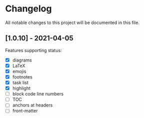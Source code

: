 # Changelog

All notable changes to this project will be documented in this file.

## [1.0.10] - 2021-04-05

Features supporting status:

- [x] diagrams
- [x] LaTeX
- [x] emojis
- [x] footnotes
- [x] task list
- [x] highlight
- [ ] block code line numbers
- [ ] TOC
- [ ] anchors at headers
- [ ] front-matter
